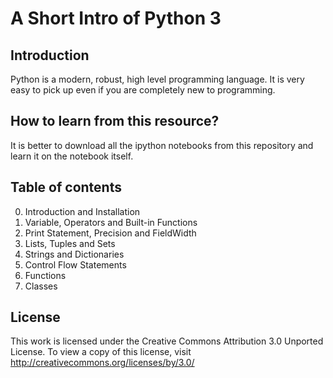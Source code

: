# A Short Intro of Python 3

## Introduction
Python is a modern, robust, high level programming language. It is very easy to pick up even if you are completely new to programming.

## How to learn from this resource?

It is better to download all the ipython notebooks from this repository and learn it on the notebook itself.

## Table of contents
00. Introduction and Installation  
01. Variable, Operators and Built-in Functions  
02. Print Statement, Precision and FieldWidth  
03. Lists, Tuples and Sets
04. Strings and Dictionaries
05. Control Flow Statements
06. Functions
07. Classes

## License

This work is licensed under the Creative Commons Attribution 3.0 Unported License. To view a copy of this license, visit http://creativecommons.org/licenses/by/3.0/
